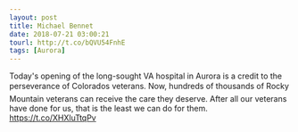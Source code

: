 ```yaml
---
layout: post
title: Michael Bennet
date: 2018-07-21 03:00:21
tourl: http://t.co/bQVU54FnhE
tags: [Aurora]
---
```

Today's opening of the long-sought VA hospital in Aurora is a credit to the perseverance of Colorados veterans. Now, hundreds of thousands of Rocky Mountain veterans can receive the care they deserve. After all our veterans have done for us, that is the least we can do for them. https://t.co/XHXluTtqPv